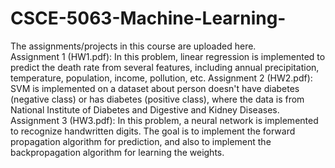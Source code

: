 # CSCE-5063-Machine-Learning-
The assignments/projects in this course are uploaded here.  
Assignment 1 (HW1.pdf): In this problem, linear regression is implemented to predict the death rate from several
features, including annual precipitation, temperature, population, income, pollution, etc.
Assignment 2 (HW2.pdf): SVM is implemented on a dataset about person doesn't have diabetes (negative class) or has
diabetes (positive class), where the data is from National Institute of Diabetes and Digestive
and Kidney Diseases.
Assignment 3 (HW3.pdf): In this problem, a neural network is implemented to recognize handwritten digits. The
goal is to implement the forward propagation algorithm for prediction, and also to implement
the backpropagation algorithm for learning the weights.
